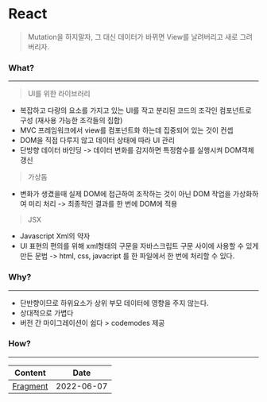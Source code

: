 # React

> Mutation을 하지말자, 그 대신 데이터가 바뀌면 View를 날려버리고 새로 그려버리자.

### What?
---
> UI를 위한 라이브러리
    
- 복잡하고 다량의 요소를 가지고 있는 UI를 작고 분리된 코드의 조각인 컴포넌트로 구성 (재사용 가능한 조각들의 집합)
- MVC 프레임워크에서 view를 컴포넌트화 하는데 집중되어 있는 것이 컨셉
- DOM을 직접 다루지 않고 데이터 상태에 따라 UI 관리 
- 단방향 데이터 바인딩
    -> 데이터 변화를 감지하면 특정함수를 실행시켜 DOM객체 갱신
    

> 가상돔

- 변화가 생겼을때 실제 DOM에 접근하여 조작하는 것이 아닌 DOM 작업을 가상화하여 미리 처리 
    -> 최종적인 결과를 한 번에 DOM에 적용

> JSX 
- Javascript Xml의 약자
- UI 표현의 편의를 위해 xml형태의 구문을 자바스크립트 구문 사이에 사용할 수 있게 만든 문법
-> html, css, javacript 를 한 파일에서 한 번에 처리할 수 있다.


### Why?
---
- 단반향이므로 하위요소가 상위 부모 데이터에 영향을 주지 않는다.
- 상대적으로 가볍다
- 버전 간 마이그레이션이 쉽다 > codemodes 제공


### How?
---
|Content                                  | Date       |
|-----------------------------------------|------------|
|[Fragment](./fragment.md)                | 2022-06-07 |


